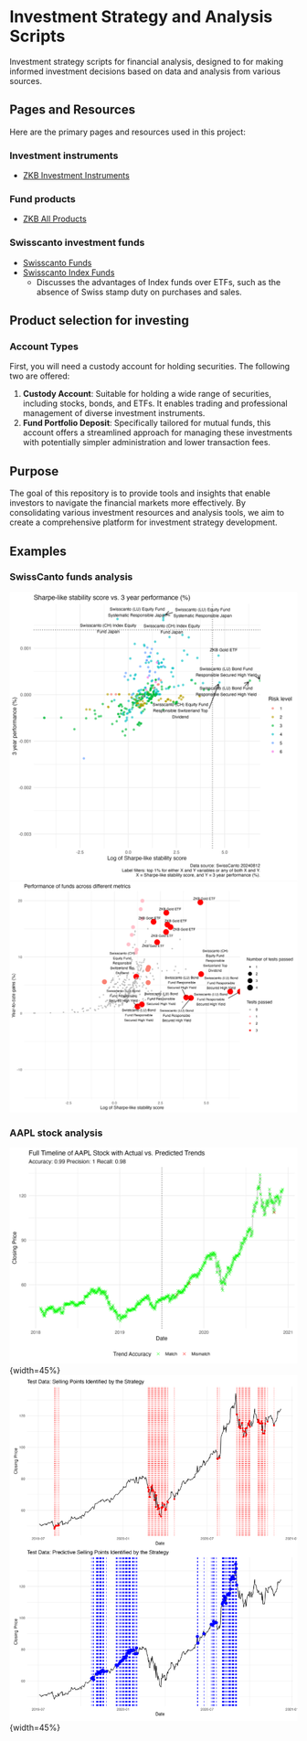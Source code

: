 # Investment Strategy and Analysis Scripts

Investment strategy scripts for financial analysis, designed to for making informed investment decisions based on data and analysis from various sources.

## Pages and Resources

Here are the primary pages and resources used in this project:

### Investment instruments
- [ZKB Investment Instruments](https://www.zkb.ch/de/private/anlagen/anlageinstrumente.html)

### Fund products
- [ZKB All Products](https://zkb-finance.mdgms.com/products/stp/index.html?LANG=en#)

### Swisscanto investment funds
- [Swisscanto Funds](https://www.swisscanto.com/ch/de/swisscanto-fonds.html)
- [Swisscanto Index Funds](https://www.swisscanto.com/ch/de/swisscanto-fonds/indexfonds.html)
  - Discusses the advantages of Index funds over ETFs, such as the absence of Swiss stamp duty on purchases and sales.

## Product selection for investing

### Account Types
First, you will need a custody account for holding securities.
The following two are offered:
1. **Custody Account**: Suitable for holding a wide range of securities, including stocks, bonds, and ETFs. It enables trading and professional management of diverse investment instruments.
2. **Fund Portfolio Deposit**: Specifically tailored for mutual funds, this account offers a streamlined approach for managing these investments with potentially simpler administration and lower transaction fees.

## Purpose
The goal of this repository is to provide tools and insights that enable investors to navigate the financial markets more effectively. By consolidating various investment resources and analysis tools, we aim to create a comprehensive platform for investment strategy development.

## Examples
### SwissCanto funds analysis
![plot_swisscanto_p_stab_prof_sharpe_3yr.png](output/plot_swisscanto_p_stab_prof_sharpe_3yr.png)
![plot_performance_of_funds_across_metrics.png](output/plot_performance_of_funds_across_metrics.png)

### AAPL stock analysis
![plot_quantmod_p_recall.png](output/plot_quantmod_p_recall.png){width=45%}
![plot_quantmod_p_combined.png](output/plot_quantmod_p_combined.png){width=45%}
